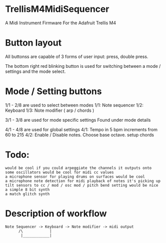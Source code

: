 # TrellisM4MidiSequencer
A Midi Instrument Firmware For the Adafruit Trellis M4

# Button layout
All buttonss are capable of 3 forms of user input: press, double press.

The bottom right red blinking button is used for switching between a mode / settings and the mode select.

# Mode / Setting buttons
1/1 - 2/8 are used to select between modes
    1/1: Note sequencer
    1/2: Keyboard
    1/3: Note modifier ( arp / chords )

3/1 - 3/8 are used for mode specific settings
    Found under mode details

4/1 - 4/8 are used for global settings
    4/1: Tempo in 5 bpm increments from 60 to 215
    4/2: Enable / Disable notes. Choose base octave. setup chords

# Todo:
    would be cool if you could arpeggiate the channels it outputs onto
    some oscillators would be cool for midi cc values
    a microphone sensor for playing drums on surfaces would be cool
    a microphone note detection for midi playback of notes it's picking up
    tilt sensors to cc / mod / osc mod / pitch bend setting would be nice
    a simple 8 bit synth
    a match glitch synth

# Description of workflow
    Note Sequencer -> Keyboard -> Note modifier -> midi output
          /\            |
           |____________|